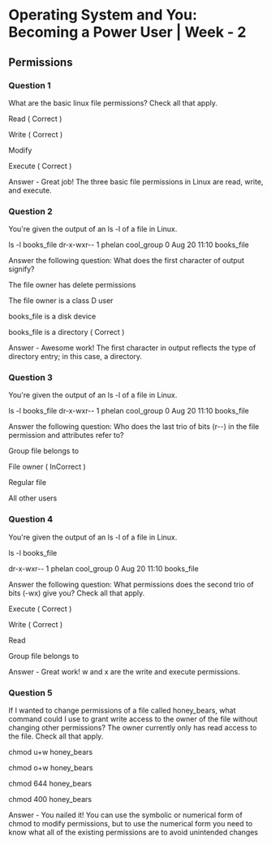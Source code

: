 # Operating System and You: Becoming a Power User | Week - 2

## Permissions

### Question 1

What are the basic linux file permissions? Check all that apply. 

Read ( Correct )

Write ( Correct )

Modify

Execute ( Correct )

Answer - Great job! The three basic file permissions in Linux are read, write, and execute.


### Question 2

You're given the output of an ls -l of a file in Linux.  

ls -l books_file
dr-x-wxr--  1 phelan cool_group 0 Aug  20 11:10 books_file

Answer the following question: What does the first character of output signify?


The file owner has delete permissions

The file owner is a class D user

books_file is a disk device

books_file is a directory ( Correct )

Answer - Awesome work! The first character in output reflects the type of directory entry; in this case, a directory.


### Question 3

You're given the output of an ls -l of a file in Linux. 

ls -l books_file
dr-x-wxr--  1 phelan cool_group 0 Aug  20 11:10 books_file

Answer the following question: Who does the last trio of bits (r--) in the file permission and attributes refer to?

Group file belongs to

File owner  ( InCorrect )

Regular file

All other users


### Question 4

You're given the output of an ls -l of a file in Linux. 

ls -l books_file

dr-x-wxr--  1 phelan cool_group 0 Aug  20 11:10 books_file

Answer the following question: What permissions does the second trio of bits (-wx) give you? Check all that apply.

Execute ( Correct )

Write  ( Correct )

Read

Group file belongs to

Answer - Great work! w and x are the write and execute permissions.


### Question 5

If I wanted to change permissions of a file called honey_bears, what command could I use to grant write access to the owner of the file without changing other permissions? The owner currently only has read access to the file. Check all that apply.

chmod u+w honey_bears

chmod o+w honey_bears

chmod 644 honey_bears

chmod 400 honey_bears

Answer - You nailed it! You can use the symbolic or numerical form of chmod to modify permissions, but to use the numerical form you need to know what all of the existing permissions are to avoid unintended changes